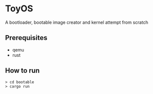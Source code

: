 # ToyOS

A bootloader, bootable image creator and kernel attempt from scratch

## Prerequisites

- qemu
- rust

## How to run

```
> cd bootable
> cargo run
```
